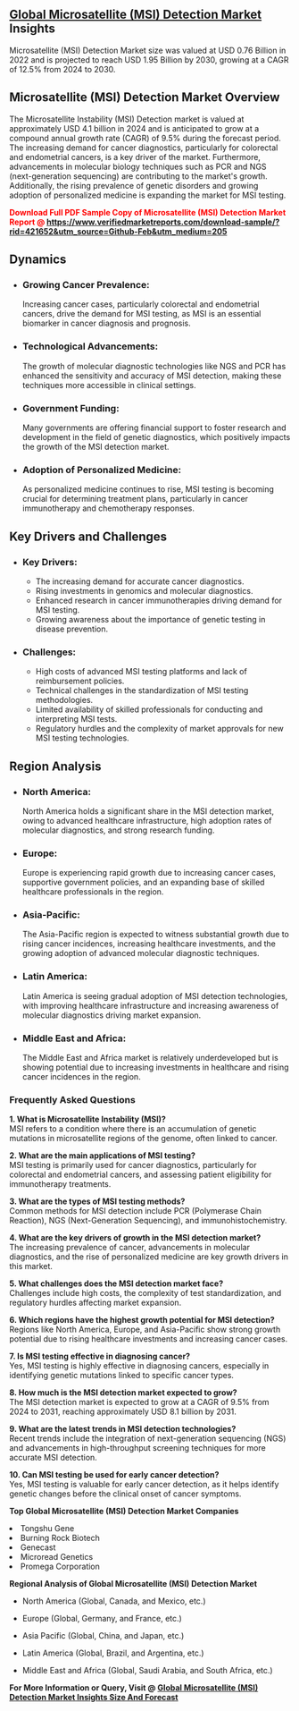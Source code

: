 <h2><a href="https://www.verifiedmarketreports.com/download-sample/?rid=421652&amp;utm_source=Github&amp;utm_medium=205" target="_blank">Global Microsatellite (MSI) Detection Market</a> Insights</h2><p>Microsatellite (MSI) Detection Market size was valued at USD 0.76 Billion in 2022 and is projected to reach USD 1.95 Billion by 2030, growing at a CAGR of 12.5% from 2024 to 2030.</p><p> <h2>Microsatellite (MSI) Detection Market Overview</h2> <p>The Microsatellite Instability (MSI) Detection market is valued at approximately USD 4.1 billion in 2024 and is anticipated to grow at a compound annual growth rate (CAGR) of 9.5% during the forecast period. The increasing demand for cancer diagnostics, particularly for colorectal and endometrial cancers, is a key driver of the market. Furthermore, advancements in molecular biology techniques such as PCR and NGS (next-generation sequencing) are contributing to the market's growth. Additionally, the rising prevalence of genetic disorders and growing adoption of personalized medicine is expanding the market for MSI testing.</p> <p><strong><p><span class=""><span style="color: #ff0000;"><strong>Download Full PDF Sample Copy of Microsatellite (MSI) Detection Market Report</strong> @ </span><a href="https://www.verifiedmarketreports.com/download-sample/?rid=421652&amp;utm_source=Github-Feb&amp;utm_medium=205" target="_blank">https://www.verifiedmarketreports.com/download-sample/?rid=421652&amp;utm_source=Github-Feb&amp;utm_medium=205</a></span></p></strong></p> <h2>Dynamics</h2> <ul> <li><h3>Growing Cancer Prevalence:</h3> Increasing cancer cases, particularly colorectal and endometrial cancers, drive the demand for MSI testing, as MSI is an essential biomarker in cancer diagnosis and prognosis.</li> <li><h3>Technological Advancements:</h3> The growth of molecular diagnostic technologies like NGS and PCR has enhanced the sensitivity and accuracy of MSI detection, making these techniques more accessible in clinical settings.</li> <li><h3>Government Funding:</h3> Many governments are offering financial support to foster research and development in the field of genetic diagnostics, which positively impacts the growth of the MSI detection market.</li> <li><h3>Adoption of Personalized Medicine:</h3> As personalized medicine continues to rise, MSI testing is becoming crucial for determining treatment plans, particularly in cancer immunotherapy and chemotherapy responses.</li> </ul> <h2>Key Drivers and Challenges</h2> <ul> <li><h3>Key Drivers:</h3> <ul> <li>The increasing demand for accurate cancer diagnostics.</li> <li>Rising investments in genomics and molecular diagnostics.</li> <li>Enhanced research in cancer immunotherapies driving demand for MSI testing.</li> <li>Growing awareness about the importance of genetic testing in disease prevention.</li> </ul> </li> <li><h3>Challenges:</h3> <ul> <li>High costs of advanced MSI testing platforms and lack of reimbursement policies.</li> <li>Technical challenges in the standardization of MSI testing methodologies.</li> <li>Limited availability of skilled professionals for conducting and interpreting MSI tests.</li> <li>Regulatory hurdles and the complexity of market approvals for new MSI testing technologies.</li> </ul> </li> </ul> <h2>Region Analysis</h2> <ul> <li><h3>North America:</h3> North America holds a significant share in the MSI detection market, owing to advanced healthcare infrastructure, high adoption rates of molecular diagnostics, and strong research funding.</li> <li><h3>Europe:</h3> Europe is experiencing rapid growth due to increasing cancer cases, supportive government policies, and an expanding base of skilled healthcare professionals in the region.</li> <li><h3>Asia-Pacific:</h3> The Asia-Pacific region is expected to witness substantial growth due to rising cancer incidences, increasing healthcare investments, and the growing adoption of advanced molecular diagnostic techniques.</li> <li><h3>Latin America:</h3> Latin America is seeing gradual adoption of MSI detection technologies, with improving healthcare infrastructure and increasing awareness of molecular diagnostics driving market expansion.</li> <li><h3>Middle East and Africa:</h3> The Middle East and Africa market is relatively underdeveloped but is showing potential due to increasing investments in healthcare and rising cancer incidences in the region.</li> </ul> <h3>Frequently Asked Questions</h3> <p><strong>1. What is Microsatellite Instability (MSI)?</strong><br>MSI refers to a condition where there is an accumulation of genetic mutations in microsatellite regions of the genome, often linked to cancer.</p> <p><strong>2. What are the main applications of MSI testing?</strong><br>MSI testing is primarily used for cancer diagnostics, particularly for colorectal and endometrial cancers, and assessing patient eligibility for immunotherapy treatments.</p> <p><strong>3. What are the types of MSI testing methods?</strong><br>Common methods for MSI detection include PCR (Polymerase Chain Reaction), NGS (Next-Generation Sequencing), and immunohistochemistry.</p> <p><strong>4. What are the key drivers of growth in the MSI detection market?</strong><br>The increasing prevalence of cancer, advancements in molecular diagnostics, and the rise of personalized medicine are key growth drivers in this market.</p> <p><strong>5. What challenges does the MSI detection market face?</strong><br>Challenges include high costs, the complexity of test standardization, and regulatory hurdles affecting market expansion.</p> <p><strong>6. Which regions have the highest growth potential for MSI detection?</strong><br>Regions like North America, Europe, and Asia-Pacific show strong growth potential due to rising healthcare investments and increasing cancer cases.</p> <p><strong>7. Is MSI testing effective in diagnosing cancer?</strong><br>Yes, MSI testing is highly effective in diagnosing cancers, especially in identifying genetic mutations linked to specific cancer types.</p> <p><strong>8. How much is the MSI detection market expected to grow?</strong><br>The MSI detection market is expected to grow at a CAGR of 9.5% from 2024 to 2031, reaching approximately USD 8.1 billion by 2031.</p> <p><strong>9. What are the latest trends in MSI detection technologies?</strong><br>Recent trends include the integration of next-generation sequencing (NGS) and advancements in high-throughput screening techniques for more accurate MSI detection.</p> <p><strong>10. Can MSI testing be used for early cancer detection?</strong><br>Yes, MSI testing is valuable for early cancer detection, as it helps identify genetic changes before the clinical onset of cancer symptoms.</p> </p><p><strong>Top Global Microsatellite (MSI) Detection Market Companies</strong></p><div data-test-id=""><p><li>Tongshu Gene</li><li> Burning Rock Biotech</li><li> Genecast</li><li> Microread Genetics</li><li> Promega Corporation</li></p><div><strong>Regional Analysis of&nbsp;Global Microsatellite (MSI) Detection Market</strong></div><ul><li dir="ltr"><p dir="ltr">North America&nbsp;(Global, Canada, and Mexico, etc.)</p></li><li dir="ltr"><p dir="ltr">Europe (Global, Germany, and France, etc.)</p></li><li dir="ltr"><p dir="ltr">Asia Pacific&nbsp;(Global, China, and Japan, etc.)</p></li><li dir="ltr"><p dir="ltr">Latin America&nbsp;(Global, Brazil, and Argentina, etc.)</p></li><li dir="ltr">Middle East and Africa&nbsp;(Global, Saudi Arabia, and South Africa, etc.)</li></ul><p><strong>For More Information or Query, Visit @&nbsp;</strong><strong><a href="https://www.verifiedmarketreports.com/product/microsatellite-msi-detection-market/?utm_source=Github&amp;utm_medium=205" target="_blank">Global Microsatellite (MSI) Detection Market Insights Size And Forecast</a></strong></p></div>
